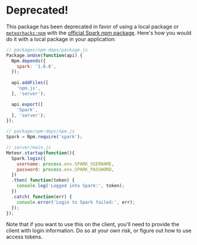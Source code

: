 # Deprecated!
This package has been deprecated in favor of using a local package or [`meteorhacks:npm`](https://github.com/meteorhacks/npm) with the [official Spark npm package](https://www.npmjs.com/package/spark). Here's how you would do it with a local package in your application:

```javascript
// packages/npm-deps/package.js
Package.onUse(function(api) {
  Npm.depends({
    spark: '1.0.0',
  });
  
  api.addFiles([
    'npm.js',
  ], 'server');

  api.export([
    'Spark',
  ], 'server');
});

```

```js
// package/npm-deps/npm.js
Spark = Npm.require('spark');
```

```javascript
// server/main.js
Meteor.startup(function(){
  Spark.login({
    username: process.env.SPARK_USERNAME,
    password: process.env.SPARK_PASSWORD,
  })
  .then( function(token) {
    console.log('Logged into Spark:', token);
  })
  .catch( function(err) {
    console.error('Login to Spark failed:', err);
  });
});

```

Note that if you want to use this on the client, you'll need to provide the client with login information. Do so at your own risk, or figure out how to use access tokens.